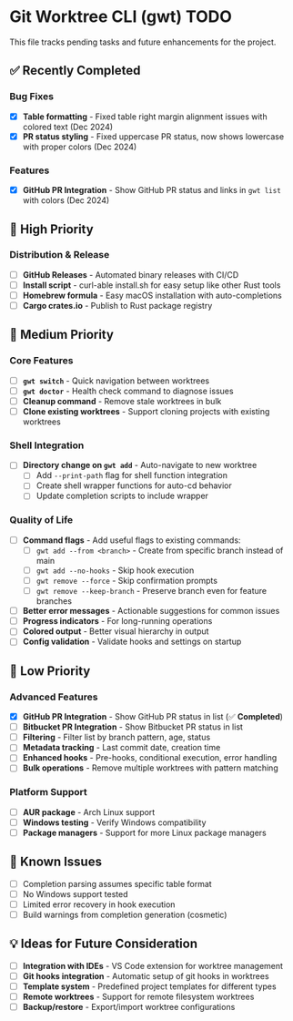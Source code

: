 # Git Worktree CLI (gwt) TODO

This file tracks pending tasks and future enhancements for the project.

## ✅ Recently Completed

### Bug Fixes
- [x] **Table formatting** - Fixed table right margin alignment issues with colored text (Dec 2024)
- [x] **PR status styling** - Fixed uppercase PR status, now shows lowercase with proper colors (Dec 2024)

### Features  
- [x] **GitHub PR Integration** - Show GitHub PR status and links in `gwt list` with colors (Dec 2024)

## 🎯 High Priority

### Distribution & Release
- [ ] **GitHub Releases** - Automated binary releases with CI/CD
- [ ] **Install script** - curl-able install.sh for easy setup like other Rust tools
- [ ] **Homebrew formula** - Easy macOS installation with auto-completions
- [ ] **Cargo crates.io** - Publish to Rust package registry

## 🔧 Medium Priority  

### Core Features
- [ ] **`gwt switch`** - Quick navigation between worktrees
- [ ] **`gwt doctor`** - Health check command to diagnose issues
- [ ] **Cleanup command** - Remove stale worktrees in bulk
- [ ] **Clone existing worktrees** - Support cloning projects with existing worktrees

### Shell Integration
- [ ] **Directory change on `gwt add`** - Auto-navigate to new worktree
  - [ ] Add `--print-path` flag for shell function integration
  - [ ] Create shell wrapper functions for auto-cd behavior
  - [ ] Update completion scripts to include wrapper

### Quality of Life
- [ ] **Command flags** - Add useful flags to existing commands:
  - [ ] `gwt add --from <branch>` - Create from specific branch instead of main
  - [ ] `gwt add --no-hooks` - Skip hook execution
  - [ ] `gwt remove --force` - Skip confirmation prompts
  - [ ] `gwt remove --keep-branch` - Preserve branch even for feature branches
- [ ] **Better error messages** - Actionable suggestions for common issues
- [ ] **Progress indicators** - For long-running operations
- [ ] **Colored output** - Better visual hierarchy in output
- [ ] **Config validation** - Validate hooks and settings on startup

## 🚀 Low Priority

### Advanced Features
- [x] **GitHub PR Integration** - Show GitHub PR status in list (✅ **Completed**)
- [ ] **Bitbucket PR Integration** - Show Bitbucket PR status in list  
- [ ] **Filtering** - Filter list by branch pattern, age, status
- [ ] **Metadata tracking** - Last commit date, creation time
- [ ] **Enhanced hooks** - Pre-hooks, conditional execution, error handling
- [ ] **Bulk operations** - Remove multiple worktrees with pattern matching

### Platform Support
- [ ] **AUR package** - Arch Linux support
- [ ] **Windows testing** - Verify Windows compatibility
- [ ] **Package managers** - Support for more Linux package managers

## 🐛 Known Issues

- [ ] Completion parsing assumes specific table format
- [ ] No Windows support tested
- [ ] Limited error recovery in hook execution
- [ ] Build warnings from completion generation (cosmetic)

## 💡 Ideas for Future Consideration

- [ ] **Integration with IDEs** - VS Code extension for worktree management
- [ ] **Git hooks integration** - Automatic setup of git hooks in worktrees
- [ ] **Template system** - Predefined project templates for different types
- [ ] **Remote worktrees** - Support for remote filesystem worktrees
- [ ] **Backup/restore** - Export/import worktree configurations